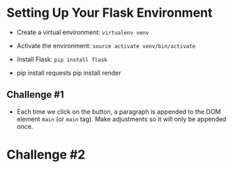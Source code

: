 # Setting Up Your Flask Environment

- Create a virtual environment: `virtualenv venv`

- Activate the environment: `source activate venv/bin/activate`

- Install Flask: `pip install flask`

- pip install requests
pip install render


## Challenge #1

- Each time we click on the button, a paragraph is appended to the DOM element `main` (or `main` tag). Make adjustments so it will only be appended once.


# Challenge #2
